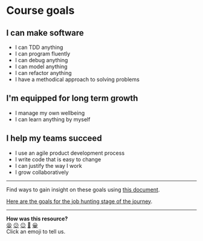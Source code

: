 # Course goals

## I can make software

* I can TDD anything
* I can program fluently
* I can debug anything
* I can model anything
* I can refactor anything
* I have a methodical approach to solving problems

## I'm equipped for long term growth

* I manage my own wellbeing
* I can learn anything by myself

## I help my teams succeed

* I use an agile product development process
* I write code that is easy to change
* I can justify the way I work
* I grow collaboratively

---
Find ways to gain insight on these goals using [this document](https://github.com/makersacademy/course/blob/main/goals/progress_insight.md).

[Here are the goals for the job hunting stage of the journey](https://github.com/makersacademy/course/blob/main/goals/job_hunting_goals.md).

<!-- BEGIN GENERATED SECTION DO NOT EDIT -->

---

**How was this resource?**  
[😫](https://airtable.com/shrUJ3t7KLMqVRFKR?prefill_Repository=makersacademy/course&prefill_File=goals/course_goals.md&prefill_Sentiment=😫) [😕](https://airtable.com/shrUJ3t7KLMqVRFKR?prefill_Repository=makersacademy/course&prefill_File=goals/course_goals.md&prefill_Sentiment=😕) [😐](https://airtable.com/shrUJ3t7KLMqVRFKR?prefill_Repository=makersacademy/course&prefill_File=goals/course_goals.md&prefill_Sentiment=😐) [🙂](https://airtable.com/shrUJ3t7KLMqVRFKR?prefill_Repository=makersacademy/course&prefill_File=goals/course_goals.md&prefill_Sentiment=🙂) [😀](https://airtable.com/shrUJ3t7KLMqVRFKR?prefill_Repository=makersacademy/course&prefill_File=goals/course_goals.md&prefill_Sentiment=😀)  
Click an emoji to tell us.

<!-- END GENERATED SECTION DO NOT EDIT -->
